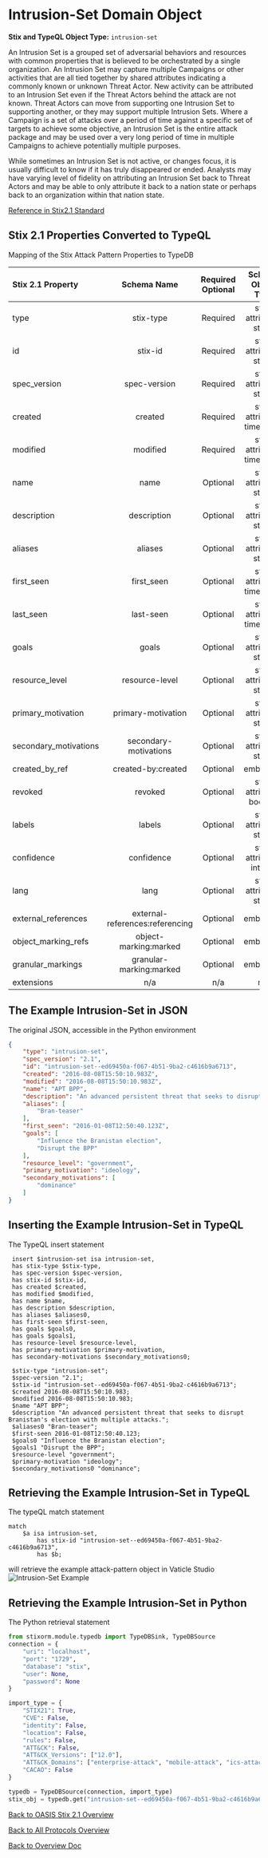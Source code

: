# Intrusion-Set Domain Object

**Stix and TypeQL Object Type:**  `intrusion-set`

An Intrusion Set is a grouped set of adversarial behaviors and resources with common properties that is believed to be orchestrated by a single organization. An Intrusion Set may capture multiple Campaigns or other activities that are all tied together by shared attributes indicating a commonly known or unknown Threat Actor. New activity can be attributed to an Intrusion Set even if the Threat Actors behind the attack are not known. Threat Actors can move from supporting one Intrusion Set to supporting another, or they may support multiple Intrusion Sets. Where a Campaign is a set of attacks over a period of time against a specific set of targets to achieve some objective, an Intrusion Set is the entire attack package and may be used over a very long period of time in multiple Campaigns to achieve potentially multiple purposes. 

While sometimes an Intrusion Set is not active, or changes focus, it is usually difficult to know if it has truly disappeared or ended. Analysts may have varying level of fidelity on attributing an Intrusion Set back to Threat Actors and may be able to only attribute it back to a nation state or perhaps back to an organization within that nation state.

[Reference in Stix2.1 Standard](https://docs.oasis-open.org/cti/stix/v2.1/os/stix-v2.1-os.html#_5ol9xlbbnrdn)
## Stix 2.1 Properties Converted to TypeQL
Mapping of the Stix Attack Pattern Properties to TypeDB

|  Stix 2.1 Property    |           Schema Name             | Required  Optional  |      Schema Object Type | Schema Parent  |
|:--------------------|:--------------------------------:|:------------------:|:------------------------:|:-------------:|
|  type                 |            stix-type              |      Required       |  stix-attribute-string    |   attribute    |
|  id                   |             stix-id               |      Required       |  stix-attribute-string    |   attribute    |
|  spec_version         |           spec-version            |      Required       |  stix-attribute-string    |   attribute    |
|  created              |             created               |      Required       | stix-attribute-timestamp  |   attribute    |
|  modified             |             modified              |      Required       | stix-attribute-timestamp  |   attribute    |
|  name                 |               name                |      Optional       |  stix-attribute-string    |   attribute    |
|  description          |           description             |      Optional       |  stix-attribute-string    |   attribute    |
| aliases |aliases |      Optional       |  stix-attribute-string    |   attribute    |
| first_seen |first_seen |      Optional       | stix-attribute-timestamp  |   attribute    |
| last_seen |last-seen |      Optional       | stix-attribute-timestamp  |   attribute    |
| goals |goals |      Optional       |  stix-attribute-string    |   attribute    |
| resource_level |resource-level |      Optional       |  stix-attribute-string    |   attribute    |
| primary_motivation |primary-motivation |      Optional       |  stix-attribute-string    |   attribute    |
| secondary_motivations |secondary-motivations |      Optional       |  stix-attribute-string    |   attribute    |
|  created_by_ref       |        created-by:created         |      Optional       |   embedded     |relation |
|  revoked              |             revoked               |      Optional       |  stix-attribute-boolean   |   attribute    |
|  labels               |              labels               |      Optional       |  stix-attribute-string    |   attribute    |
|  confidence           |            confidence             |      Optional       |  stix-attribute-integer   |   attribute    |
|  lang                 |               lang                |      Optional       |  stix-attribute-string    |   attribute    |
|  external_references  | external-references:referencing   |      Optional       |   embedded     |relation |
|  object_marking_refs  |      object-marking:marked        |      Optional       |   embedded     |relation |
|  granular_markings    |     granular-marking:marked       |      Optional       |   embedded     |relation |
|  extensions           |               n/a                 |        n/a          |           n/a             |      n/a       |

## The Example Intrusion-Set in JSON
The original JSON, accessible in the Python environment
```json
{
    "type": "intrusion-set",
    "spec_version": "2.1",
    "id": "intrusion-set--ed69450a-f067-4b51-9ba2-c4616b9a6713",
    "created": "2016-08-08T15:50:10.983Z",
    "modified": "2016-08-08T15:50:10.983Z",
    "name": "APT BPP",
    "description": "An advanced persistent threat that seeks to disrupt Branistan's election with multiple attacks.",
    "aliases": [
        "Bran-teaser"
    ],
    "first_seen": "2016-01-08T12:50:40.123Z",
    "goals": [
        "Influence the Branistan election",
        "Disrupt the BPP"
    ],
    "resource_level": "government",
    "primary_motivation": "ideology",
    "secondary_motivations": [
        "dominance"
    ]
}
```


## Inserting the Example Intrusion-Set in TypeQL
The TypeQL insert statement
```typeql
 insert $intrusion-set isa intrusion-set,
 has stix-type $stix-type,
 has spec-version $spec-version,
 has stix-id $stix-id,
 has created $created,
 has modified $modified,
 has name $name,
 has description $description,
 has aliases $aliases0,
 has first-seen $first-seen,
 has goals $goals0,
 has goals $goals1,
 has resource-level $resource-level,
 has primary-motivation $primary-motivation,
 has secondary-motivations $secondary_motivations0;

 $stix-type "intrusion-set";
 $spec-version "2.1";
 $stix-id "intrusion-set--ed69450a-f067-4b51-9ba2-c4616b9a6713";
 $created 2016-08-08T15:50:10.983;
 $modified 2016-08-08T15:50:10.983;
 $name "APT BPP";
 $description "An advanced persistent threat that seeks to disrupt Branistan's election with multiple attacks.";
 $aliases0 "Bran-teaser";
 $first-seen 2016-01-08T12:50:40.123;
 $goals0 "Influence the Branistan election";
 $goals1 "Disrupt the BPP";
 $resource-level "government";
 $primary-motivation "ideology";
 $secondary_motivations0 "dominance";
```

## Retrieving the Example Intrusion-Set in TypeQL
The typeQL match statement

```typeql
match
    $a isa intrusion-set,
        has stix-id "intrusion-set--ed69450a-f067-4b51-9ba2-c4616b9a6713",
        has $b;
```


will retrieve the example attack-pattern object in Vaticle Studio
![Intrusion-Set Example](./img/intrusion-set.png)

## Retrieving the Example Intrusion-Set  in Python
The Python retrieval statement

```python
from stixorm.module.typedb import TypeDBSink, TypeDBSource
connection = {
    "uri": "localhost",
    "port": "1729",
    "database": "stix",
    "user": None,
    "password": None
}

import_type = {
    "STIX21": True,
    "CVE": False,
    "identity": False,
    "location": False,
    "rules": False,
    "ATT&CK": False,
    "ATT&CK_Versions": ["12.0"],
    "ATT&CK_Domains": ["enterprise-attack", "mobile-attack", "ics-attack"],
    "CACAO": False
}

typedb = TypeDBSource(connection, import_type)
stix_obj = typedb.get("intrusion-set--ed69450a-f067-4b51-9ba2-c4616b9a6713")
```

 

[Back to OASIS Stix 2.1 Overview](../overview.md)
 

[Back to All Protocols Overview](../../overview.md)
 

[Back to Overview Doc](../../../overview.md)
